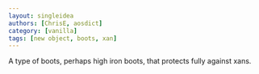 ```yaml
---
layout: singleidea
authors: [ChrisE, aosdict]
category: [vanilla]
tags: [new object, boots, xan]
---
```

A type of boots, perhaps high iron boots, that protects fully against xans.
